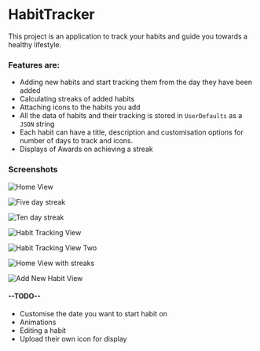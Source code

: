 # HabitTracker

This project is an application to track your habits and guide you towards a healthy lifestyle.

### Features are:
* Adding new habits and start tracking them from the day they have been added
* Calculating streaks of added habits
* Attaching icons to the habits you add
* All the data of habits and their tracking is stored in ``UserDefaults`` as a ``JSON`` string
* Each habit can have a title, description and customisation options for number of days to track and icons.
* Displays of Awards on achieving a streak 

### Screenshots

![Home View](https://github.com/midhetfatema94/HabitTracker/blob/main/Simulator%20Screen%20Shot%20-%20iPhone%2011%20Pro%20Max%20-%202020-12-29%20at%2013.39.33.png)

![Five day streak](https://github.com/midhetfatema94/HabitTracker/blob/main/Simulator%20Screen%20Shot%20-%20iPhone%2011%20Pro%20Max%20-%202020-12-29%20at%2013.39.50.png)

![Ten day streak](https://github.com/midhetfatema94/HabitTracker/blob/main/Simulator%20Screen%20Shot%20-%20iPhone%2011%20Pro%20Max%20-%202020-12-29%20at%2013.40.20.png)

![Habit Tracking View](https://github.com/midhetfatema94/HabitTracker/blob/main/Simulator%20Screen%20Shot%20-%20iPhone%2011%20Pro%20Max%20-%202020-12-29%20at%2013.40.49.png)

![Habit Tracking View Two](https://github.com/midhetfatema94/HabitTracker/blob/main/Simulator%20Screen%20Shot%20-%20iPhone%2011%20Pro%20Max%20-%202020-12-29%20at%2013.41.08.png)

![Home View with streaks](https://github.com/midhetfatema94/HabitTracker/blob/main/Simulator%20Screen%20Shot%20-%20iPhone%2011%20Pro%20Max%20-%202020-12-29%20at%2013.41.33.png)

![Add New Habit View](https://github.com/midhetfatema94/HabitTracker/blob/main/Simulator%20Screen%20Shot%20-%20iPhone%2011%20Pro%20Max%20-%202020-12-29%20at%2013.41.39.png)

#### --TODO--
* Customise the date you want to start habit on
* Animations
* Editing a habit
* Upload their own icon for display

